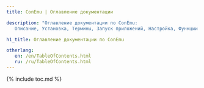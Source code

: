```yaml
---
title: ConEmu | Оглавление документации

description: "Оглавление документации по ConEmu:
   Описание, Установка, Термины, Запуск приложений, Настройка, Функции и др."

h1_title: Оглавление документации по ConEmu

otherlang:
   en: /en/TableOfContents.html
   ru: /ru/TableOfContents.html
---
```


{% include toc.md %}
